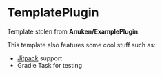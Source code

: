 # TemplatePlugin
 
Template stolen from **Anuken/ExamplePlugin**.

This template also features some cool stuff such as:
- [Jitpack](https://jitpack.io/) support
- Gradle Task for testing
